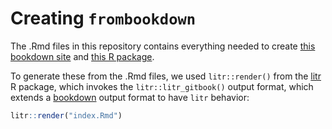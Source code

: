 # Creating `frombookdown`

<!-- badges: start -->
<!-- badges: end -->

The .Rmd files in this repository contains everything needed to create [this bookdown site](http://faculty.marshall.usc.edu/jacob-bien/frombookdown/_book/) and [this R package](https://github.com/jacobbien/frombookdown-project/tree/main/frombookdown).

To generate these from the .Rmd files, we used `litr::render()` from the [litr](http://faculty.marshall.usc.edu/jacob-bien/litr/docs/index.html) R package, which invokes the `litr::litr_gitbook()` output format, which extends a [bookdown](https://bookdown.org/) output format to have `litr` behavior:

```r
litr::render("index.Rmd")
```
